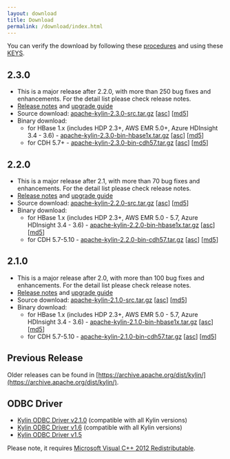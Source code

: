 ```yaml
---
layout: download
title: Download
permalink: /download/index.html
---
```


You can verify the download by following these [procedures](https://www.apache.org/info/verification.html) and using these [KEYS](http://kylin.apache.org/KEYS).

## 2.3.0
- This is a major release after 2.2.0, with more than 250 bug fixes and enhancements. For the detail list please check release notes. 
- [Release notes](/docs23/release_notes.html) and [upgrade guide](/docs23/howto/howto_upgrade.html)
- Source download: [apache-kylin-2.3.0-src.tar.gz](http://www.apache.org/dyn/closer.cgi/kylin/apache-kylin-2.3.0/apache-kylin-2.3.0-src.tar.gz) \[[asc](https://dist.apache.org/repos/dist/release/kylin/apache-kylin-2.3.0/apache-kylin-2.3.0-src.tar.gz.asc)\] \[[md5](https://dist.apache.org/repos/dist/release/kylin/apache-kylin-2.3.0/apache-kylin-2.3.0-src.tar.gz.md5)\]
- Binary download:
  - for HBase 1.x (includes HDP 2.3+, AWS EMR 5.0+, Azure HDInsight 3.4 - 3.6) - [apache-kylin-2.3.0-bin-hbase1x.tar.gz](http://www.apache.org/dyn/closer.cgi/kylin/apache-kylin-2.3.0/apache-kylin-2.3.0-hbase1x-bin.tar.gz) \[[asc](https://dist.apache.org/repos/dist/release/kylin/apache-kylin-2.3.0/apache-kylin-2.3.0-hbase1x-bin.tar.gz.asc)\] \[[md5](https://dist.apache.org/repos/dist/release/kylin/apache-kylin-2.3.0/apache-kylin-2.3.0-hbase1x-bin.tar.gz.md5)\]
  - for CDH 5.7+ - [apache-kylin-2.3.0-bin-cdh57.tar.gz](http://www.apache.org/dyn/closer.cgi/kylin/apache-kylin-2.3.0/apache-kylin-2.3.0-cdh57-bin.tar.gz) \[[asc](https://dist.apache.org/repos/dist/release/kylin/apache-kylin-2.3.0/apache-kylin-2.3.0-cdh57-bin.tar.gz.asc)\] \[[md5](https://dist.apache.org/repos/dist/release/kylin/apache-kylin-2.3.0/apache-kylin-2.3.0-cdh57-bin.tar.gz.md5)\]

## 2.2.0
- This is a major release after 2.1, with more than 70 bug fixes and enhancements. For the detail list please check release notes. 
- [Release notes](/docs21/release_notes.html) and [upgrade guide](/docs21/howto/howto_upgrade.html) 
- Source download: [apache-kylin-2.2.0-src.tar.gz](http://www.apache.org/dyn/closer.cgi/kylin/apache-kylin-2.2.0/apache-kylin-2.2.0-src.tar.gz) \[[asc](https://dist.apache.org/repos/dist/release/kylin/apache-kylin-2.2.0/apache-kylin-2.2.0-src.tar.gz.asc)\] \[[md5](https://dist.apache.org/repos/dist/release/kylin/apache-kylin-2.2.0/apache-kylin-2.2.0-src.tar.gz.md5)\]
- Binary download:
  - for HBase 1.x (includes HDP 2.3+, AWS EMR 5.0 - 5.7, Azure HDInsight 3.4 - 3.6) - [apache-kylin-2.2.0-bin-hbase1x.tar.gz](http://www.apache.org/dyn/closer.cgi/kylin/apache-kylin-2.2.0/apache-kylin-2.2.0-bin-hbase1x.tar.gz) \[[asc](https://dist.apache.org/repos/dist/release/kylin/apache-kylin-2.2.0/apache-kylin-2.2.0-bin-hbase1x.tar.gz.asc)\] \[[md5](https://dist.apache.org/repos/dist/release/kylin/apache-kylin-2.2.0/apache-kylin-2.2.0-bin-hbase1x.tar.gz.md5)\]
  - for CDH 5.7-5.10 - [apache-kylin-2.2.0-bin-cdh57.tar.gz](http://www.apache.org/dyn/closer.cgi/kylin/apache-kylin-2.2.0/apache-kylin-2.2.0-bin-cdh57.tar.gz) \[[asc](https://dist.apache.org/repos/dist/release/kylin/apache-kylin-2.2.0/apache-kylin-2.2.0-bin-cdh57.tar.gz.asc)\] \[[md5](https://dist.apache.org/repos/dist/release/kylin/apache-kylin-2.2.0/apache-kylin-2.2.0-bin-cdh57.tar.gz.md5)\]

## 2.1.0
- This is a major release after 2.0, with more than 100 bug fixes and enhancements. For the detail list please check release notes. 
- [Release notes](/docs21/release_notes.html) and [upgrade guide](/docs21/howto/howto_upgrade.html) 
- Source download: [apache-kylin-2.1.0-src.tar.gz](http://www.apache.org/dyn/closer.cgi/kylin/apache-kylin-2.1.0/apache-kylin-2.1.0-src.tar.gz) \[[asc](https://dist.apache.org/repos/dist/release/kylin/apache-kylin-2.1.0/apache-kylin-2.1.0-src.tar.gz.asc)\] \[[md5](https://dist.apache.org/repos/dist/release/kylin/apache-kylin-2.1.0/apache-kylin-2.1.0-src.tar.gz.md5)\]
- Binary download:
  - for HBase 1.x (includes HDP 2.3+, AWS EMR 5.0 - 5.7, Azure HDInsight 3.4 - 3.6) - [apache-kylin-2.1.0-bin-hbase1x.tar.gz](http://www.apache.org/dyn/closer.cgi/kylin/apache-kylin-2.1.0/apache-kylin-2.1.0-bin-hbase1x.tar.gz) \[[asc](https://dist.apache.org/repos/dist/release/kylin/apache-kylin-2.1.0/apache-kylin-2.1.0-bin-hbase1x.tar.gz.asc)\] \[[md5](https://dist.apache.org/repos/dist/release/kylin/apache-kylin-2.1.0/apache-kylin-2.1.0-bin-hbase1x.tar.gz.md5)\]
  - for CDH 5.7-5.10 - [apache-kylin-2.1.0-bin-cdh57.tar.gz](http://www.apache.org/dyn/closer.cgi/kylin/apache-kylin-2.1.0/apache-kylin-2.1.0-bin-cdh57.tar.gz) \[[asc](https://dist.apache.org/repos/dist/release/kylin/apache-kylin-2.1.0/apache-kylin-2.1.0-bin-cdh57.tar.gz.asc)\] \[[md5](https://dist.apache.org/repos/dist/release/kylin/apache-kylin-2.1.0/apache-kylin-2.1.0-bin-cdh57.tar.gz.md5)\]


## Previous Release

Older releases can be found in [https://archive.apache.org/dist/kylin/](https://archive.apache.org/dist/kylin/).

## ODBC Driver

* [Kylin ODBC Driver v2.1.0](http://kylin.apache.org/download/KylinODBCDriver-2.1.0.zip) (compatible with all Kylin versions)
* [Kylin ODBC Driver v1.6](http://kylin.apache.org/download/KylinODBCDriver-1.6.zip) (compatible with all Kylin versions)
* [Kylin ODBC Driver v1.5](http://kylin.apache.org/download/KylinODBCDriver-1.5.zip)

Please note, it requires [Microsoft Visual C++ 2012 Redistributable](http://www.microsoft.com/en-us/download/details.aspx?id=30679). 

